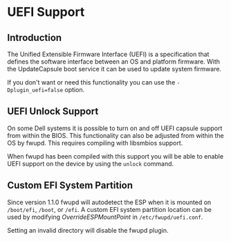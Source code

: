 UEFI Support
============

Introduction
------------

The Unified Extensible Firmware Interface (UEFI) is a specification that
defines the software interface between an OS and platform firmware.
With the UpdateCapsule boot service it can be used to update system firmware.

If you don't want or need this functionality you can use the
`-Dplugin_uefi=false` option.

UEFI Unlock Support
-------------------

On some Dell systems it is possible to turn on and off UEFI capsule
support from within the BIOS.  This functionality can also be adjusted
from within the OS by fwupd. This requires compiling with libsmbios support.

When fwupd has been compiled with this support you will be able to enable UEFI
support on the device by using the `unlock` command.

Custom EFI System Partition
---------------------------

Since version 1.1.0 fwupd will autodetect the ESP when it is mounted on
`/boot/efi`, `/boot`, or `/efi`. A custom EFI system partition location can be
used by modifying *OverrideESPMountPoint* in `/etc/fwupd/uefi.conf`.

Setting an invalid directory will disable the fwupd plugin.
